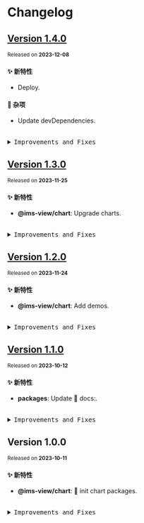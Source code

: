 # Changelog

## [Version&nbsp;1.4.0](https://github.com/eternallycyf/ims-view-pc/compare/@ims-view/chart@1.3.0...@ims-view/chart@1.4.0)

<sup>Released on **2023-12-08**</sup>

#### ✨ 新特性

- Deploy.

#### 🎫 杂项

- Update devDependencies.

<br/>

<details>
<summary><kbd>Improvements and Fixes</kbd></summary>

#### What's improved

- Deploy ([32fb858](https://github.com/eternallycyf/ims-view-pc/commit/32fb858))

#### Chores

- Update devDependencies ([c28e055](https://github.com/eternallycyf/ims-view-pc/commit/c28e055))

</details>

## [Version&nbsp;1.3.0](https://github.com/eternallycyf/ims-view-pc/compare/@ims-view/chart@1.2.0...@ims-view/chart@1.3.0)

<sup>Released on **2023-11-25**</sup>

#### ✨ 新特性

- **@ims-view/chart**: Upgrade charts.

<br/>

<details>
<summary><kbd>Improvements and Fixes</kbd></summary>

#### What's improved

- **@ims-view/chart**: Upgrade charts ([fa2f79b](https://github.com/eternallycyf/ims-view-pc/commit/fa2f79b))

</details>

## [Version&nbsp;1.2.0](https://github.com/eternallycyf/ims-view-pc/compare/@ims-view/chart@1.1.0...@ims-view/chart@1.2.0)

<sup>Released on **2023-11-24**</sup>

#### ✨ 新特性

- **@ims-view/chart**: Add demos.

<br/>

<details>
<summary><kbd>Improvements and Fixes</kbd></summary>

#### What's improved

- **@ims-view/chart**: Add demos ([c4839a5](https://github.com/eternallycyf/ims-view-pc/commit/c4839a5))

</details>

## [Version&nbsp;1.1.0](https://github.com/eternallycyf/ims-view-pc/compare/@ims-view/chart@1.0.0...@ims-view/chart@1.1.0)

<sup>Released on **2023-10-12**</sup>

#### ✨ 新特性

- **packages**: Update 📝 docs:.

<br/>

<details>
<summary><kbd>Improvements and Fixes</kbd></summary>

#### What's improved

- **packages**: Update 📝 docs: ([5a75b79](https://github.com/eternallycyf/ims-view-pc/commit/5a75b79))

</details>

## Version&nbsp;1.0.0

<sup>Released on **2023-10-11**</sup>

#### ✨ 新特性

- **@ims-view/chart**: 🎉 init chart packages.

<br/>

<details>
<summary><kbd>Improvements and Fixes</kbd></summary>

#### What's improved

- **@ims-view/chart**: 🎉 init chart packages ([5f60104](https://github.com/eternallycyf/ims-view-pc/commit/5f60104))

</details>
